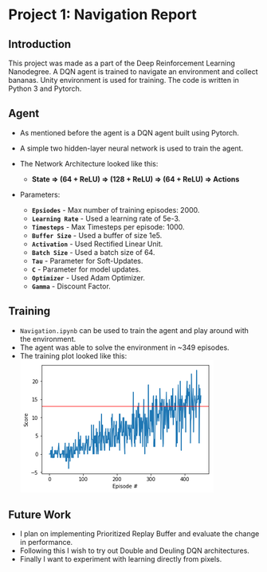 # Project 1: Navigation Report

## Introduction

This project was made as a part of the Deep Reinforcement Learning Nanodegree. 
A DQN agent is trained to navigate an environment and collect bananas. Unity environment is used for training. 
The code is written in Python 3 and Pytorch.

## Agent

- As mentioned before the agent is a DQN agent built using Pytorch. 
- A simple two hidden-layer neural network is used to train the agent.
- The Network Architecture looked like this: 
    - **State => (64 + ReLU) => (128 + ReLU) => (64 + ReLU) => Actions**

- Parameters:

    - **`Epsiodes`** - Max number of training episodes: 2000.
    - **`Learning Rate`** - Used a learning rate of 5e-3.
    - **`Timesteps`** - Max Timesteps per episode: 1000.
    - **`Buffer Size`** - Used a buffer of size 1e5.
    - **`Activation`** - Used Rectified Linear Unit. 
    - **`Batch Size`** - Used a batch size of 64.
    - **`Tau`** - Parameter for Soft-Updates.
    - **`C`** - Parameter for model updates.
    - **`Optimizer`** - Used Adam Optimizer.
    - **`Gamma`** - Discount Factor.

## Training
- `Navigation.ipynb` can be used to train the agent and play around with the environment.
- The agent was able to solve the environment in ~349 episodes.
- The training plot looked like this:
![plot](resources/plot.jpg)

## Future Work
- I plan on implementing Prioritized Replay Buffer and evaluate the change in performance.
- Following this I wish to try out Double and Deuling DQN architectures.
 - Finally I want to experiment with learning directly from pixels.
    
    